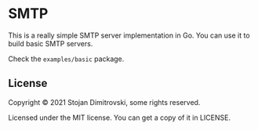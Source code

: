 SMTP
====

This is a really simple SMTP server implementation in Go. You can use it to
build basic SMTP servers.

Check the `examples/basic` package.

## License

Copyright © 2021 Stojan Dimitrovski, some rights reserved.

Licensed under the MIT license. You can get a copy of it in LICENSE.
